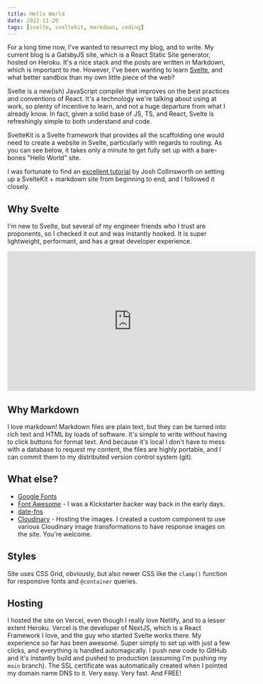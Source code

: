```yaml
---
title: Hello World
date: 2022-11-20
tags: [svelte, sveltekit, markdown, coding]
---
```


<script>
    import CloudinaryImage from '$lib/components/CloudinaryImage.svelte'
</script>

For a long time now, I've wanted to resurrect my blog, and to write. My current blog is a GatsbyJS site, which is a React Static Site generator, hosted on Heroku. It's a nice stack and the posts are written in Markdown, which is important to me. However, I've been wanting to learn [Svelte](https://svelte.dev/), and what better sandbox than my own little piece of the web?

Svelte is a new(ish) JavaScript compiler that improves on the best practices and conventions of React. It's a technology we're talking about using at work, so plenty of incentive to learn, and not a huge departure from what I already know. In fact, given a solid base of JS, TS, and React, Svelte is refreshingly simple to both understand and code.

SvelteKit is a Svelte framework that provides all the scaffolding one would need to create a website in Svelte, particularly with regards to routing. As you can see below, it takes only a minute to get fully set up with a bare-bones "Hello World" site.

<CloudinaryImage alt="cloudinary setup" image_name="sveltekit_cli" caption="Cloudinary setup in terminal" />

I was fortunate to find an [excellent tutorial](https://joshcollinsworth.com/blog/build-static-sveltekit-markdown-blog) by Josh Collinsworth on setting up a SvelteKit + markdown site from beginning to end, and I followed it closely.

## Why Svelte

I'm new to Svelte, but several of my engineer friends who I trust are proponents, so I checked it out and was instantly hooked. It is super lightweight, performant, and has a great developer experience.

<iframe class="youtube" width="560" height="315" src="https://www.youtube.com/embed/AdNJ3fydeao" title="YouTube video player" frameborder="0" allow="accelerometer; autoplay; clipboard-write; encrypted-media; gyroscope; picture-in-picture" allowfullscreen></iframe>

## Why Markdown

I love markdown! Markdown files are plain text, but they can be turned into rich text and HTML by loads of software. It's simple to write without having to click buttons for format text. And because it's local I don't have to mess with a database to request my content, the files are highly portable, and I can commit them to my distributed version control system (git).

## What else?

- [Google Fonts](https://fonts.google.com/)
- [Font Awesome](https://fontawesome.com/) - I was a Kickstarter backer way back in the early days.
- [date-fns](https://date-fns.org/)
- [Cloudinary](https://cloudinary.com/) - Hosting the images. I created a custom component to use various Cloudinary image transformations to have response images on the site. You're welcome.

## Styles

Site uses CSS Grid, obviously, but also newer CSS like the `clamp()` function for responsive fonts and `@container` queries.

## Hosting

I hosted the site on Vercel, even though I really love Netlify, and to a lesser extent Heroku. Vercel is the developer of NextJS, which is a React Framework I love, and the guy who started Svelte works there. My experience so far has been awesome. Super simply to set up with just a few clicks, and everything is handled automagically. I push new code to GitHub and it's instantly build and pushed to production (assuming I'm pushing my `main` branch). The SSL certificate was automatically created when I pointed my domain name DNS to it. Very easy. Very fast. And FREE!
